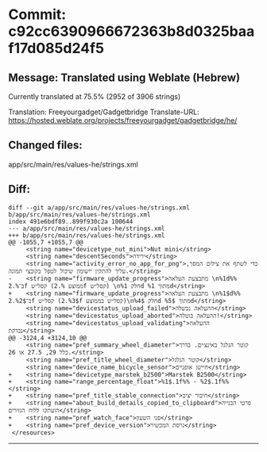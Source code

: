 # Commit: c92cc6390966672363b8d0325baaf17d085d24f5
## Message: Translated using Weblate (Hebrew)

Currently translated at 75.5% (2952 of 3906 strings)

Translation: Freeyourgadget/Gadgetbridge
Translate-URL: https://hosted.weblate.org/projects/freeyourgadget/gadgetbridge/he/
## Changed files:
app/src/main/res/values-he/strings.xml

## Diff:
```
diff --git a/app/src/main/res/values-he/strings.xml b/app/src/main/res/values-he/strings.xml
index 491e6bdf89..899f930c2a 100644
--- a/app/src/main/res/values-he/strings.xml
+++ b/app/src/main/res/values-he/strings.xml
@@ -1055,7 +1055,7 @@
     <string name="devicetype_nut_mini">Nut mini</string>
     <string name="descentSeconds">ירידה</string>
     <string name="activity_error_no_app_for_png">כדי לשתף את צילום המסך, עליך להתקין יישומון שיכול לטפל בקובצי תמונה.</string>
-    <string name="firmware_update_progress">מתבצעת העלאה \n%1d%% ב־%.2f קסל״ש (ממוצע %.2f קסל״ש) \nחלק %1d מתוך %1d</string>
+    <string name="firmware_update_progress">מתבצעת העלאה \n%1$d%% ב־%2$.2f קסל״ש (%3$.2f קסל״ש בממוצע)\nחלק %4$d מתוך %5$d</string>
     <string name="devicestatus_upload_failed">ההעלאה נכשלה</string>
     <string name="devicestatus_upload_aborted">ההעלאה בוטלה!</string>
     <string name="devicestatus_upload_validating">ההעלאה נבדקת</string>
@@ -3124,4 +3124,10 @@
     <string name="pref_summary_wheel_diameter">קוטר הגלגל באינצ׳ים. בדרך כלל 29, 27.5 או 26.</string>
     <string name="pref_title_wheel_diameter">קוטר הגלגל</string>
     <string name="device_name_bicycle_sensor">חיישן אופניים</string>
+    <string name="devicetype_marstek_b2500">Marstek B2500‎</string>
+    <string name="range_percentage_float">%1$.1f%% - %2$.1f%%</string>
+    <string name="pref_title_stable_connection">חיבור יציב</string>
+    <string name="about_build_details_copied_to_clipboard">פרטי הבנייה הועתקו ללוח הגזירים</string>
+    <string name="pref_watch_face">פני השעון</string>
+    <string name="pref_device_version">גרסת המכשיר</string>
 </resources>
```
-----------------------------------
